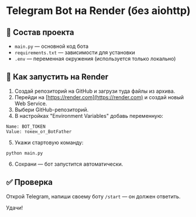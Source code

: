 # Telegram Bot на Render (без aiohttp)

## 📁 Состав проекта
- `main.py` — основной код бота
- `requirements.txt` — зависимости для установки
- `.env` — переменная окружения (используется только локально)

## 🚀 Как запустить на Render

1. Создай репозиторий на GitHub и загрузи туда файлы из архива.
2. Перейди на [https://render.com](https://render.com) и создай новый Web Service.
3. Выбери GitHub-репозиторий.
4. В настройках "Environment Variables" добавь переменную:

```
Name: BOT_TOKEN
Value: токен_от_BotFather
```

5. Укажи стартовую команду:  
```
python main.py
```

6. Сохрани — бот запустится автоматически.

## ✅ Проверка
Открой Telegram, напиши своему боту `/start` — он должен ответить.

Удачи!